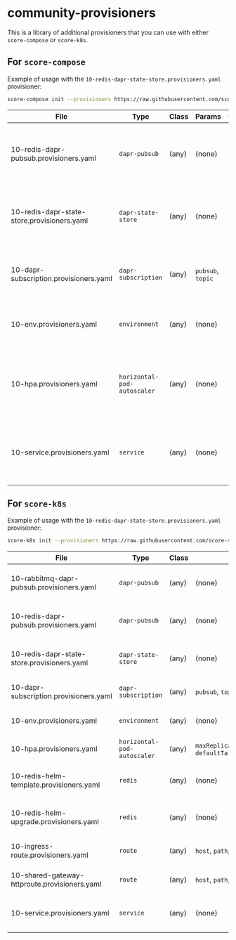 # community-provisioners

This is a library of additional provisioners that you can use with either `score-compose` or `score-k8s`.

## For `score-compose`

Example of usage with the `10-redis-dapr-state-store.provisioners.yaml` provisioner:
```bash
score-compose init --provisioners https://raw.githubusercontent.com/score-spec/community-provisioners/refs/heads/main/dapr-state-store/score-compose/10-redis-dapr-state-store.provisioners.yaml
```

| File | Type | Class | Params | Outputs | Description
| ---- | ---- | ----- | ------ | ------- | -----------
| 10-redis-dapr-pubsub.provisioners.yaml      | `dapr-pubsub`               | (any)   | (none)            | `name`           | Generates a Dapr PubSub `Component` pointing to a Redis `Service`.
| 10-redis-dapr-state-store.provisioners.yaml | `dapr-state-store`          | (any)   | (none)            | `name`           | Generates a Dapr StateStore `Component` pointing to a Redis `Service`.
| 10-dapr-subscription.provisioners.yaml      | `dapr-subscription`         | (any)   | `pubsub`, `topic` | `name`, `topic`  | Generates a Dapr `Subscription` on a given Topic and `PubSub`.
| 10-env.provisioners.yaml                    | `environment`               | (any)   | (none)            | (none)           | Loads environment variables from a local `.env` file.
| 10-hpa.provisioners.yaml                    | `horizontal-pod-autoscaler` | (any)   | (none)            | (none)           | Generates an empty object because HPA is not supported in Docker Compose.
| 10-service.provisioners.yaml                | `service`                   | (any)   | (none)            | `name`           | Outputs the name of the Workload dependency if it exists in the list of Workloads.

## For `score-k8s`

Example of usage with the `10-redis-dapr-state-store.provisioners.yaml` provisioner:
```bash
score-k8s init --provisioners https://raw.githubusercontent.com/score-spec/community-provisioners/refs/heads/main/dapr-state-store/score-k8s/10-redis-dapr-state-store.provisioners.yaml
```

| File | Type | Class | Params | Outputs | Description
| ---- | ---- | ----- | ------ | ------- | -----------
| 10-rabbitmq-dapr-pubsub.provisioners.yaml     | `dapr-pubsub`               | (any)   | (none)                                                                 | `name`                                  | Generates a Dapr PubSub `Component` pointing to a RabbitMQ `StatefulSet`.
| 10-redis-dapr-pubsub.provisioners.yaml        | `dapr-pubsub`               | (any)   | (none)                                                                 | `name`                                  | Generates a Dapr PubSub `Component` pointing to a Redis `StatefulSet`.
| 10-redis-dapr-state-store.provisioners.yaml   | `dapr-state-store`          | (any)   | (none)                                                                 | `name`                                  | Generates a Dapr StateStore `Component` pointing to a Redis `StatefulSet`.
| 10-dapr-subscription.provisioners.yaml        | `dapr-subscription`         | (any)   | `pubsub`, `topic`                                                      | `name`, `topic`                         | Generates a Dapr `Subscription` on a given Topic and `PubSub`.
| 10-env.provisioners.yaml                      | `environment`               | (any)   | (none)                                                                 | (none)                                  | Loads environment variables from a local `.env` file.
| 10-hpa.provisioners.yaml                      | `horizontal-pod-autoscaler` | (any)   | `maxReplicas`, `minReplicas`, `defaultTargetCPUUtilizationPercentage`  | (none)                                  | Generates an `HorizontalPodAutoscaler` manifest.
| 10-redis-helm-template.provisioners.yaml      | `redis`                     | (any)   | (none)                                                                 | `host`, `password`, `port`, `username`  | Generates the manifests of the `bitnami/redis` Helm chart.
| 10-redis-helm-upgrade.provisioners.yaml       | `redis`                     | (any)   | (none)                                                                 | `host`, `password`, `port`, `username`  | Deploys the `bitnami/redis` Helm chart in an existing cluster.
| 10-ingress-route.provisioners.yaml            | `route`                     | (any)   | `host`, `path`, `port`                                                 | (none)                                  | Provisions an Ingress route on a shared Nginx instance.
| 10-shared-gateway-httproute.provisioners.yaml | `route`                     | (any)   | `host`, `path`, `port`                                                 | (none)                                  | Generates an `HTTPRoute` attached to a shared `Gateway`.
| 10-service.provisioners.yaml                  | `service`                   | (any)   | (none)                                                                 | `name`                                  | Outputs the name of the Workload dependency if it exists in the list of Workloads.
